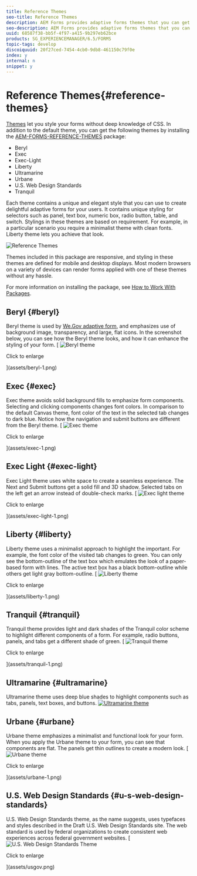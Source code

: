 ```yaml
---
title: Reference Themes
seo-title: Reference Themes
description: AEM Forms provides adaptive forms themes that you can get from package share and use to style a form. 
seo-description: AEM Forms provides adaptive forms themes that you can get from package share and use to style a form. 
uuid: 68587f38-bb5f-4f97-a415-9b297eb62bce
products: SG_EXPERIENCEMANAGER/6.5/FORMS
topic-tags: develop
discoiquuid: 20f27ced-7454-4cb0-9db8-461150c79f0e
index: y
internal: n
snippet: y
---
```


# Reference Themes{#reference-themes}

[Themes](../../../6-5/forms/using/themes.md) let you style your forms without deep knowledge of CSS. In addition to the default theme, you can get the following themes by installing the [AEM-FORMS-REFERENCE-THEMES](https://www.adobeaemcloud.com/content/marketplace/marketplaceProxy.html?packagePath=/content/companies/public/adobe/packages/cq630/fd/AEM-FORMS-6.3-REFERENCE-THEMES) package:

* Beryl
* Exec
* Exec-Light
* Liberty  
* Ultramarine  
* Urbane
* U.S. Web Design Standards  
* Tranquil

Each theme contains a unique and elegant style that you can use to create delightful adaptive forms for your users. It contains unique styling for selectors such as panel, text box, numeric box, radio button, table, and switch. Stylings in these themes are based on requirement. For example, in a particular scenario you require a minimalist theme with clean fonts. Liberty theme lets you achieve that look.

![Reference Themes](assets/ref-themes.png)

Themes included in this package are responsive, and styling in these themes are defined for mobile and desktop displays. Most modern browsers on a variety of devices can render forms applied with one of these themes without any hassle.

For more information on installing the package, see [How to Work With Packages](../../../6-5/sites/administering/using/package-manager.md).

## Beryl {#beryl}

Beryl theme is used by [We.Gov adaptive form](/6-5/forms/using/gov-reference-site-walkthrough.md), and emphasizes use of background image, transparency, and large, flat icons. In the screenshot below, you can see how the Beryl theme looks, and how it can enhance the styling of your form. 
[ ![Beryl theme](assets/beryl.png)

Click to enlarge

](assets/beryl-1.png)

## Exec {#exec}

Exec theme avoids solid background fills to emphasize form components. Selecting and clicking components changes font colors. In comparison to the default Canvas theme, font color of the text in the selected tab changes to dark blue. Notice how the navigation and submit buttons are different from the Beryl theme. 
[ ![Exec theme](assets/exec.png)

Click to enlarge

](assets/exec-1.png)

## Exec Light {#exec-light}

Exec Light theme uses white space to create a seamless experience. The Next and Submit buttons get a solid fill and 3D shadow. Selected tabs on the left get an arrow instead of double-check marks. 
[ ![Exec light theme](assets/exec-light.png)

Click to enlarge

](assets/exec-light-1.png)

## Liberty {#liberty}

Liberty theme uses a minimalist approach to highlight the important. For example, the font color of the visited tab changes to green. You can only see the bottom-outline of the text box which emulates the look of a paper-based form with lines. The active text box has a black bottom-outline while others get light gray bottom-outline. 
[ ![Liberty theme](assets/liberty.png)

Click to enlarge

](assets/liberty-1.png)

## Tranquil {#tranquil}

Tranquil theme provides light and dark shades of the Tranquil color scheme to highlight different components of a form. For example, radio buttons, panels, and tabs get a different shade of green.
[ ![Tranquil theme](assets/tranquil.png)

Click to enlarge

](assets/tranquil-1.png)

## Ultramarine {#ultramarine}

Ultramarine theme uses deep blue shades to highlight components such as tabs, panels, text boxes, and buttons. 
[ ![Ultramarine theme](assets/ultramarine.png)](assets/ultramarine-1.png)

## Urbane {#urbane}

Urbane theme emphasizes a minimalist and functional look for your form. When you apply the Urbane theme to your form, you can see that components are flat. The panels get thin outlines to create a modern look. 
[ ![Urbane theme](assets/urbane.png)

Click to enlarge

](assets/urbane-1.png)

## U.S. Web Design Standards {#u-s-web-design-standards}

U.S. Web Design Standards theme, as the name suggests, uses typefaces and styles described in the Draft U.S. Web Design Standards site. The web standard is used by federal organizations to create consistent web experiences across federal government websites. 
[ ![U.S. Web Design Standards Theme](assets/us-web-standards.png)

Click to enlarge

](assets/usgov.png)